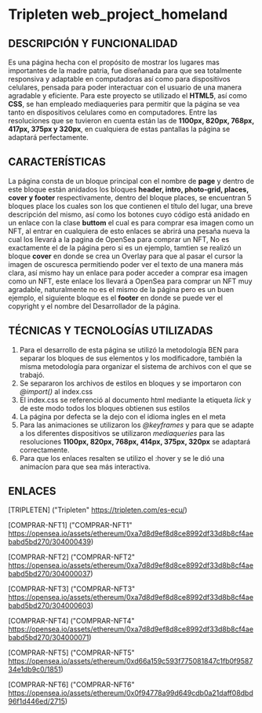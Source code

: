 # Tripleten web_project_homeland

## DESCRIPCIÓN Y FUNCIONALIDAD

Es una página hecha con el propósito de mostrar los lugares mas importantes de la madre patria, fue diseñanada para que sea totalmente responsiva y adaptable en computadoras así como para dispositivos celulares, pensada para poder interactuar con el usuario de una manera agradable y eficiente. Para este proyecto se utilizado el **HTML5**, así como **CSS**, se han empleado mediaqueries para permitir que la página se vea tanto en dispositivos celulares como en computadores. Entre las resoluciones que se tuvieron en cuenta están las de **1100px, 820px, 768px, 417px, 375px y 320px**, en cualquiera de estas pantallas la página se adaptará perfectamente.

## CARACTERÍSTICAS

La página consta de un bloque principal con el nombre de **page** y dentro de este bloque están anidados los bloques **header, intro, photo-grid, places, cover y footer** respectivamente, dentro del bloque places, se encuentran 5 bloques place los cuales son los que contienen el título del lugar, una breve descripción del mismo, así como los botones cuyo código está anidado en un enlace con la clase **buttom** el cual es para comprar esa imagen como un NFT, al entrar en cualquiera de esto enlaces se abrirá una pesaña nueva la cual los llevará a la pagina de OpenSea para comprar un NFT, No es exactamente el de la página pero si es un ejemplo, tamtien se realizó un bloque **cover** en donde se crea un Overlay para que al pasar el cursor la imagen de oscuresca permitiendo poder ver el texto de una manera más clara, así mismo hay un enlace para poder acceder a comprar esa imagen como un NFT, este enlace los llevará a OpenSea para comprar un NFT muy agradable, naturalmente no es el mismo de la página pero es un buen ejemplo, el siguiente bloque es el **footer** en donde se puede ver el copyright y el nombre del Desarrollador de la página.

## TÉCNICAS Y TECNOLOGÍAS UTILIZADAS

1. Para el desarrollo de esta página se utilizó la metodología BEN para separar los bloques de sus elementos y los modificadore, también la misma metodología para organizar el sistema de archivos con el que se trabajó.
2. Se separaron los archivos de estilos en bloques y se importaron con _@import()_ al index.css
3. El index.css se referenció al documento html mediante la etiqueta _lick_ y de este modo todos los bloques obtienen sus estilos
4. La página por defecta se la dejo con el idioma ingles en el meta
5. Para las animaciones se utilizaron los _@keyframes_ y para que se adapte a los diferentes dispositivos se utilizaron _mediaqueries_ para las resoluciones **1100px, 820px, 768px, 414px, 375px, 320px** se adaptará correctamente.
6. Para que los enlaces resalten se utilizo el :hover y se le dió una animacíon para que sea más interactiva.

## ENLACES

[TRIPLETEN] ("Tripleten" https://tripleten.com/es-ecu/)

[COMPRAR-NFT1] ("COMPRAR-NFT1" https://opensea.io/assets/ethereum/0xa7d8d9ef8d8ce8992df33d8b8cf4aebabd5bd270/304000439)

[COMPRAR-NFT2] ("COMPRAR-NFT2" https://opensea.io/assets/ethereum/0xa7d8d9ef8d8ce8992df33d8b8cf4aebabd5bd270/304000037)

[COMPRAR-NFT3] ("COMPRAR-NFT3" https://opensea.io/assets/ethereum/0xa7d8d9ef8d8ce8992df33d8b8cf4aebabd5bd270/304000603)

[COMPRAR-NFT4] ("COMPRAR-NFT4" https://opensea.io/assets/ethereum/0xa7d8d9ef8d8ce8992df33d8b8cf4aebabd5bd270/304000071)

[COMPRAR-NFT5] ("COMPRAR-NFT5" https://opensea.io/assets/ethereum/0xd66a159c593f775081847c1fb0f958734e1db9c0/1851)

[COMPRAR-NFT6] ("COMPRAR-NFT6" https://opensea.io/assets/ethereum/0x0f94778a99d649cdb0a21daff08dbd96f1d446ed/2715)
